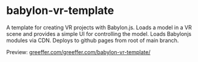 # babylon-vr-template

A template for creating VR projects with Babylon.js. Loads a model in a VR scene and provides a simple UI for controlling the model. Loads Babylonjs modules via CDN. Deploys to github pages from root of main branch.

Preview: [greeffer.com/greeffer.com/babylon-vr-template/](https://greeffer.com/babylon-vr-template/)
